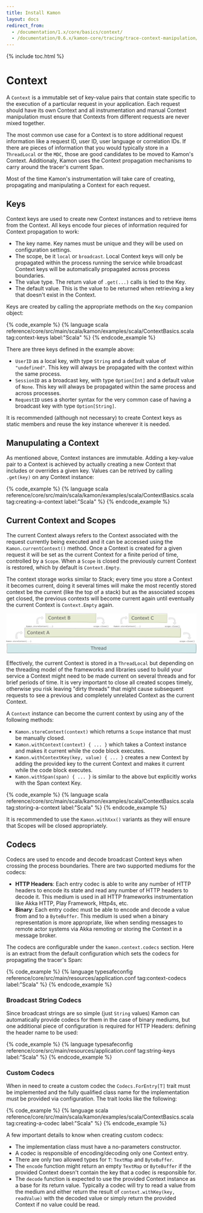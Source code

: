 ```yaml
---
title: Install Kamon
layout: docs
redirect_from:
  - /documentation/1.x/core/basics/context/
  - /documentation/0.6.x/kamon-core/tracing/trace-context-manipulation/
---
```


{% include toc.html %}

Context
=======

A `Context` is a immutable set of key-value pairs that contain state specific to the execution of a particular request
in your application. Each request should have its own Context and all instrumentation and manual Context manipulation must
ensure that Contexts from different requests are never mixed together.

The most common use case for a Context is to store additional request information like a request ID, user ID, user
language or correlation IDs. If there are pieces of information that you would typically store in a `ThreadLocal`
or the `MDC`, those are good candidates to be moved to Kamon's Context. Additionaly, Kamon uses the Context propagation
mechanisms to carry around the tracer's current Span.

Most of the time Kamon's instrumentation will take care of creating, propagating and manipulating a Context for each
request.


## Keys

Context keys are used to create new Context instances and to retrieve items from the Context. All keys encode four
pieces of information required for Context propagation to work:
  - The key name. Key names must be unique and they will be used on configuration settings.
  - The scope, be it `local` or `broadcast`. Local Context keys will only be propagated within the process running the
    service while broadcast Context keys will be automatically propagated across process boundaries.
  - The value type. The return value of `.get(...)` calls is tied to the Key.
  - The default value. This is the value to be returned when retrieving a key that doesn't exist in the Context.

Keys are created by calling the appropriate methods on the `Key` companion object:

{% code_example %}
{%   language scala reference/core/src/main/scala/kamon/examples/scala/ContextBasics.scala tag:context-keys label:"Scala" %}
{% endcode_example %}

There are three keys defined in the example above:
  - `UserID` as a local key, with type `String` and a default value of `"undefined"`. This key will always be propagated
    with the context within the same process.
  - `SessionID` as a broadcast key, with type `Option[Int]` and a default value of `None`. This key will always be
    propagated within the same process and across processes.
  - `RequestID` uses a shorter syntax for the very common case of having a broadcast key with type `Option[String]`.

It is recommended (although not necessary) to create Context keys as static members and reuse the key instance wherever
it is needed.



## Manupulating a Context

As mentioned above, Context instances are immutable. Adding a key-value pair to a Context is achieved by actually creating
a new Context that includes or overrides a given key. Values can be retrived by calling `.get(key)` on any Context instance:

{% code_example %}
{%   language scala reference/core/src/main/scala/kamon/examples/scala/ContextBasics.scala tag:creating-a-context label:"Scala" %}
{% endcode_example %}



## Current Context and Scopes

The current Context always refers to the Context associated with the request currently being executed and it can be
accessed using the `Kamon.currentContext()` method. Once a Context is created for a given request it will be set as the
current Context for a finite period of time, controlled by a `Scope`. When a `Scope` is closed the previously current
Context is restored, which by default is `Context.Empty`.

The context storage works similar to Stack; every time you store a Context it becomes current, doing it several times
will make the most recently stored context be the current (like the top of a stack) but as the associated scopes get
closed, the previous contexts will become current again until eventually the current Context is `Context.Empty` again.

<img class="img-fluid my-3" src="/assets/img/diagrams/context-storage.png">

Effectively, the current Context is stored in a `ThreadLocal` but depending on the threading model of the frameworks and
libraries used to build your service a Context might need to be made current on several threads and for brief periods
of time. It is very important to close all created scopes timely, otherwise you risk leaving "dirty threads" that
might cause subsequent requests to see a previous and completely unrelated Context as the current Context.

A `Context` instance can become the current context by using any of the following methods:
  - `Kamon.storeContext(context)` which returns a `Scope` instance that must be manually closed.
  - `Kamon.withContext(context) { ... }` which takes a Context instance and makes it current while the code block executes.
  - `Kamon.withContextKey(key, value) { ... }` creates a new Context by adding the provided key to the current Context
    and makes it current while the code block executes.
  - `Kamon.withSpan(span) { ... }` is similar to the above but explicitly works with the Span context Key.

{% code_example %}
{%   language scala reference/core/src/main/scala/kamon/examples/scala/ContextBasics.scala tag:storing-a-context label:"Scala" %}
{% endcode_example %}

It is recommended to use the `Kamon.withXxx()` variants as they will ensure that Scopes will be closed appropriately.



## Codecs

Codecs are used to encode and decode broadcast Context keys when crossing the process boundaries. There are two supported
mediums for the codecs:
  - **HTTP Headers**: Each entry codec is able to write any number of HTTP headers to encode its state and read any number
    of HTTP headers to decode it. This medium is used in all HTTP frameworks instrumentation like Akka HTTP, Play
    Framework, Http4s, etc.
  - **Binary**: Each entry codec must be able to encode and decode a value from and to a `ByteBuffer`. This medium
    is used when a binary representation is more appropriate, like when sending messages to remote actor systems via
    Akka remoting or storing the Context in a message broker.

The codecs are configurable under the `kamon.context.codecs` section. Here is an extract from the default configuration
which sets the codecs for propagating the tracer's Span:

{% code_example %}
{%   language typesafeconfig reference/core/src/main/resources/application.conf tag:context-codecs label:"Scala" %}
{% endcode_example %}


### Broadcast String Codecs

Since broadcast strings are so simple (just `String` values) Kamon can automatically provide codecs for them in the case
of binary mediums, but one additional piece of configuration is required for HTTP Headers: defining the header name to
be used:

{% code_example %}
{%   language typesafeconfig reference/core/src/main/resources/application.conf tag:string-keys label:"Scala" %}
{% endcode_example %}


### Custom Codecs

When in need to create a custom codec the `Codecs.ForEntry[T]` trait must be implemented and the fully qualified class
name for the implementation must be provided via configuration. The trait looks like the following:

{% code_example %}
{%   language scala reference/core/src/main/scala/kamon/examples/scala/ContextBasics.scala tag:creating-a-codec label:"Scala" %}
{% endcode_example %}

A few important details to know when creating custom codecs:
  - The implementation class must have a no-parameters constructor.
  - A codec is responsible of encoding/decoding only one Context entry.
  - There are only two allowed types for `T`: `TextMap` and `ByteBuffer`.
  - The `encode` function might return an empty `TextMap` or `ByteBuffer` if the provided Context doesn't contain the
    key that a codec is responsible for.
  - The `decode` function is expected to use the provided Context instance as a base for its return value. Typically a
    codec will try to read a value from the medium and either return the result of `context.withKey(key, readValue)` with
    the decoded value or simply return the provided Context if no value could be read.
